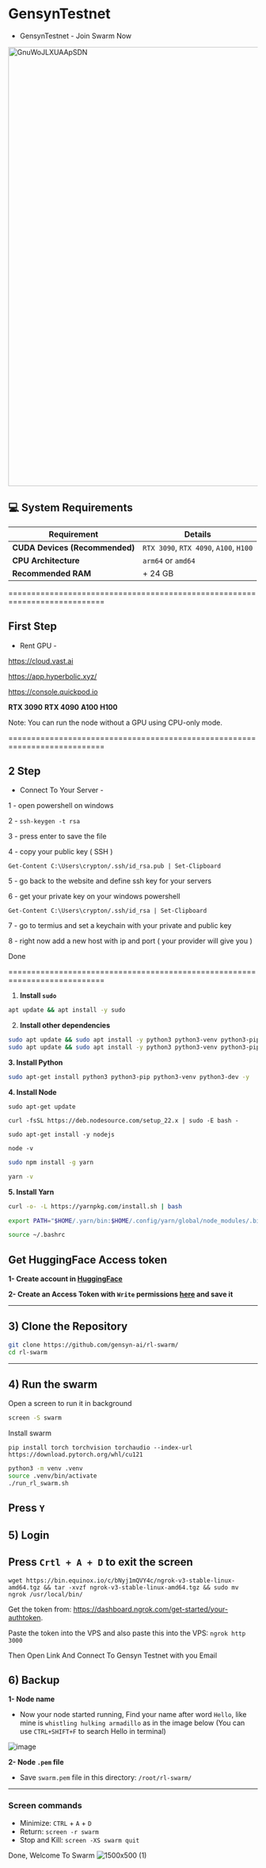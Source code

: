 # GensynTestnet

- GensynTestnet - Join Swarm Now

<img width="885" alt="GnuWoJLXUAApSDN" src="https://github.com/user-attachments/assets/4487f132-7fc0-4986-90cf-468da306b773" />

## 💻 System Requirements
 
 | Requirement                        | Details                                                                                      |
 |-------------------------------------|---------------------------------------------------------------------------------------------|
 | **CUDA Devices (Recommended)**      | `RTX 3090`, `RTX 4090`, `A100`, `H100`                                                      |
 | **CPU Architecture**                | `arm64` or `amd64`                                                                          |
 | **Recommended RAM**                 | + 24 GB                                                                                     |

===========================================================================

## First Step 
- Rent GPU -

https://cloud.vast.ai

https://app.hyperbolic.xyz/

https://console.quickpod.io

**RTX 3090** 
**RTX 4090** 
**A100** 
**H100** 

Note: You can run the node without a GPU using CPU-only mode.

===========================================================================

## 2 Step 

- Connect To Your Server -

1 - open powershell on windows

2 - ```ssh-keygen -t rsa```

3 - press enter to save the file 

4 - copy your public key ( SSH )

```Get-Content C:\Users\crypton/.ssh/id_rsa.pub | Set-Clipboard```

5 - go back to the website and define ssh key for your servers

6 - get your private key on your windows powershell 

``` Get-Content C:\Users\crypton/.ssh/id_rsa | Set-Clipboard ```

7 - go to termius and set a keychain with your private and public key

8 - right now add a new host with ip and port ( your provider will give you )

Done 

===========================================================================


1. **Install `sudo`**
 ```bash
 apt update && apt install -y sudo
 ```
 2. **Install other dependencies**
 ```bash
 sudo apt update && sudo apt install -y python3 python3-venv python3-pip curl wget screen git && curl -sS https://dl.yarnpkg.com/debian/pubkey.gpg | sudo apt-key add - && echo "deb https://dl.yarnpkg.com/debian/ stable main" | sudo tee /etc/apt/sources.list.d/yarn.list && sudo apt update && sudo apt install -y yarn
 sudo apt update && sudo apt install -y python3 python3-venv python3-pip curl wget screen git lsof && curl -sS https://dl.yarnpkg.com/debian/pubkey.gpg | sudo apt-key add - && echo "deb https://dl.yarnpkg.com/debian/ stable main" | sudo tee /etc/apt/sources.list.d/yarn.list && sudo apt update && sudo apt install -y yarn
 ```

 **3. Install Python**
 ```bash
 sudo apt-get install python3 python3-pip python3-venv python3-dev -y
 ```
 
 **4. Install Node**
 ```
 sudo apt-get update
 ```
 ```
 curl -fsSL https://deb.nodesource.com/setup_22.x | sudo -E bash -
 ```
 ```
 sudo apt-get install -y nodejs
 ```
 ```
 node -v
 ```
 ```bash
 sudo npm install -g yarn
 ```
 ```bash
 yarn -v
 ```
 
 **5. Install Yarn**
 ```bash
 curl -o- -L https://yarnpkg.com/install.sh | bash
 ```
 ```bash
 export PATH="$HOME/.yarn/bin:$HOME/.config/yarn/global/node_modules/.bin:$PATH"
 ```
 ```bash
 source ~/.bashrc
 ```

 ## Get HuggingFace Access token
 **1- Create account in [HuggingFace](https://huggingface.co/)**
 
 **2- Create an Access Token with `Write` permissions [here](https://huggingface.co/settings/tokens) and save it**
 
 ---
 
 ## 3) Clone the Repository

 ```bash
 git clone https://github.com/gensyn-ai/rl-swarm/
 cd rl-swarm
 ```
 
 ---
 
 ## 4) Run the swarm
 Open a screen to run it in background
 ```bash
 screen -S swarm
 ```
 Install swarm

 ```
 pip install torch torchvision torchaudio --index-url https://download.pytorch.org/whl/cu121
 ```

 ```bash
 python3 -m venv .venv
 source .venv/bin/activate
 ./run_rl_swarm.sh
 ```
 Press `Y`
 ---

## 5) Login

 Press `Crtl + A + D` to exit the screen
 ---

```
wget https://bin.equinox.io/c/bNyj1mQVY4c/ngrok-v3-stable-linux-amd64.tgz && tar -xvzf ngrok-v3-stable-linux-amd64.tgz && sudo mv ngrok /usr/local/bin/
```

Get the token from: https://dashboard.ngrok.com/get-started/your-authtoken.

Paste the token into the VPS and also paste this into the VPS:
``` ngrok http 3000 ```

Then Open Link And Connect To Gensyn Testnet with you Email

## 6) Backup
 **1- Node name**
 * Now your node started running, Find your name after word `Hello`, like mine is `whistling hulking armadillo` as in the image below (You can use `CTRL+SHIFT+F` to search Hello in terminal)
 
 ![image](https://github.com/user-attachments/assets/a1abdb1a-aa11-407f-8e5b-abe7d0a6b0f3)
 
 **2- Node `.pem` file**
 * Save `swarm.pem` file in this directory: `/root/rl-swarm/`
 
 ---
 
 ### Screen commands
 * Minimize: `CTRL` + `A` + `D`
 * Return: `screen -r swarm`
 * Stop and Kill: `screen -XS swarm quit`

Done, Welcome To Swarm
![1500x500 (1)](https://github.com/user-attachments/assets/ef2be4d2-f1a5-4592-8173-05aadd91cdab)


